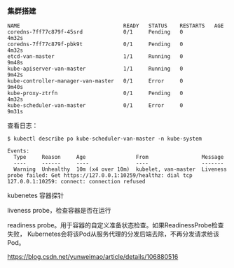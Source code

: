 
### 集群搭建

```
NAME                                 READY   STATUS    RESTARTS   AGE
coredns-7ff77c879f-45srd             0/1     Pending   0          4m32s
coredns-7ff77c879f-pbk9t             0/1     Pending   0          4m32s
etcd-van-master                      1/1     Running   0          9m48s
kube-apiserver-van-master            1/1     Running   0          9m42s
kube-controller-manager-van-master   0/1     Error     0          9m40s
kube-proxy-ztrfn                     0/1     Pending   0          4m32s
kube-scheduler-van-master            0/1     Error     0          9m31s
```

查看日志：

```
$ kubectl describe po kube-scheduler-van-master -n kube-system

Events:
  Type     Reason     Age                From                 Message
  ----     ------     ----               ----                 -------
  Warning  Unhealthy  10m (x4 over 10m)  kubelet, van-master  Liveness probe failed: Get https://127.0.0.1:10259/healthz: dial tcp 127.0.0.1:10259: connect: connection refused

```

kubenetes 容器探针

liveness probe，检查容器是否在运行
 
readiness probe。用于容器的自定义准备状态检查。如果ReadinessProbe检查失败，
Kubernetes会将该Pod从服务代理的分发后端去除，不再分发请求给该Pod。

https://blog.csdn.net/yunweimao/article/details/106880516


